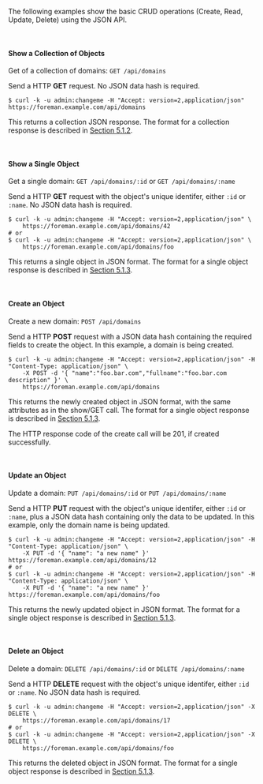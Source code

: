The following examples show the basic CRUD operations (Create, Read, Update, Delete) using the JSON API.

&nbsp;

#### Show a Collection of Objects

Get of a collection of domains: `GET /api/domains`

Send a HTTP **GET** request. No JSON data hash is required.

    $ curl -k -u admin:changeme -H "Accept: version=2,application/json" https://foreman.example.com/api/domains

This returns a collection JSON response. The format for a collection response is described in [Section 5.1.2](manuals/{{page.version}}/index.html#5.1.2JSONResponseFormatforCollections).

&nbsp;

#### Show a Single Object

Get a single domain: `GET /api/domains/:id` or `GET /api/domains/:name`

Send a HTTP **GET** request with the object's unique identifer, either `:id` or `:name`. No JSON data hash is required.

    $ curl -k -u admin:changeme -H "Accept: version=2,application/json" \
        https://foreman.example.com/api/domains/42
    # or
    $ curl -k -u admin:changeme -H "Accept: version=2,application/json" \
        https://foreman.example.com/api/domains/foo

This returns a single object in JSON format. The format for a single object response is described in [Section 5.1.3](manuals/{{page.version}}/index.html#5.1.3JSONResponseFormatforSingleObjects).

&nbsp;

#### Create an Object

Create a new domain: `POST /api/domains`

Send a HTTP **POST** request with a JSON data hash containing the required fields to create the object. In this example, a domain is being created.

    $ curl -k -u admin:changeme -H "Accept: version=2,application/json" -H "Content-Type: application/json" \
        -X POST -d '{ "name":"foo.bar.com","fullname":"foo.bar.com description" }' \
        https://foreman.example.com/api/domains

This returns the newly created object in JSON format, with the same attributes as in the show/GET call. The format for a single object response is described in [Section 5.1.3](manuals/{{page.version}}/index.html#5.1.3JSONResponseFormatforSingleObjects).

The HTTP response code of the create call will be 201, if created successfully.

&nbsp;

#### Update an Object

Update a domain: `PUT /api/domains/:id` or `PUT /api/domains/:name`

Send a HTTP **PUT** request with the object's unique identifer, either `:id` or `:name`, plus a JSON data hash containing only the data to be updated. In this example, only the domain name is being updated.

    $ curl -k -u admin:changeme -H "Accept: version=2,application/json" -H "Content-Type: application/json" \
        -X PUT -d '{ "name": "a new name" }' https://foreman.example.com/api/domains/12
    # or
    $ curl -k -u admin:changeme -H "Accept: version=2,application/json" -H "Content-Type: application/json" \
        -X PUT -d '{ "name": "a new name" }' https://foreman.example.com/api/domains/foo

This returns the newly updated object in JSON format. The format for a single object response is described in [Section 5.1.3](manuals/{{page.version}}/index.html#5.1.3JSONResponseFormatforSingleObjects).

&nbsp;

#### Delete an Object

Delete a domain: `DELETE /api/domains/:id` or `DELETE /api/domains/:name`

Send a HTTP **DELETE** request with the object's unique identifer, either `:id` or `:name`. No JSON data hash is required.

    $ curl -k -u admin:changeme -H "Accept: version=2,application/json" -X DELETE \
        https://foreman.example.com/api/domains/17
    # or
    $ curl -k -u admin:changeme -H "Accept: version=2,application/json" -X DELETE \
        https://foreman.example.com/api/domains/foo

This returns the deleted object in JSON format. The format for a single object response is described in [Section 5.1.3](manuals/{{page.version}}/index.html#5.1.3JSONResponseFormatforSingleObjects).
